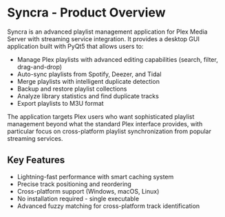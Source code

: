 # Syncra - Product Overview

Syncra is an advanced playlist management application for Plex Media Server with streaming service integration. It provides a desktop GUI application built with PyQt5 that allows users to:

- Manage Plex playlists with advanced editing capabilities (search, filter, drag-and-drop)
- Auto-sync playlists from Spotify, Deezer, and Tidal
- Merge playlists with intelligent duplicate detection
- Backup and restore playlist collections
- Analyze library statistics and find duplicate tracks
- Export playlists to M3U format

The application targets Plex users who want sophisticated playlist management beyond what the standard Plex interface provides, with particular focus on cross-platform playlist synchronization from popular streaming services.

## Key Features
- Lightning-fast performance with smart caching system
- Precise track positioning and reordering
- Cross-platform support (Windows, macOS, Linux)
- No installation required - single executable
- Advanced fuzzy matching for cross-platform track identification